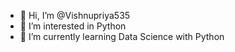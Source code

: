 - 👋 Hi, I’m @Vishnupriya535
- 👀 I’m interested in Python
- 🌱 I’m currently learning Data Science with Python

<!---
Vishnupriya535/Vishnupriya535 is a ✨ special ✨ repository because its `README.md` (this file) appears on your GitHub profile.
You can click the Preview link to take a look at your changes.
--->
